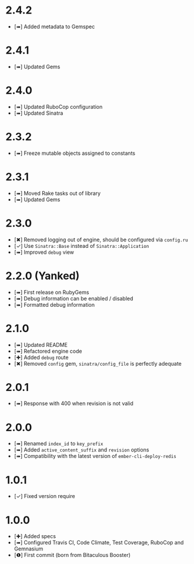 2.4.2
=====

* [➠] Added metadata to Gemspec

2.4.1
=====

* [➠] Updated Gems

2.4.0
=====

* [➠] Updated RuboCop configuration
* [➠] Updated Sinatra

2.3.2
=====

* [➠] Freeze mutable objects assigned to constants

2.3.1
=====

* [➠] Moved Rake tasks out of library
* [➠] Updated Gems

2.3.0
=====

* [✖] Removed logging out of engine, should be configured via `config.ru`
* [✓] Use `Sinatra::Base` instead of `Sinatra::Application`
* [➠] Improved `debug` view

2.2.0 (Yanked)
==============

* [➠] First release on RubyGems
* [➠] Debug information can be enabled / disabled
* [➠] Formatted debug information

2.1.0
=====

* [➠] Updated README
* [➠] Refactored engine code
* [✚] Added `debug` route
* [✖] Removed `config` gem, `sinatra/config_file` is perfectly adequate

2.0.1
=====

* [➠] Response with 400 when revision is not valid

2.0.0
=====

* [➠] Renamed `index_id` to  `key_prefix`
* [➠] Added `active_content_suffix` and `revision` options
* [➠] Compatibility with the latest version of `ember-cli-deploy-redis`

1.0.1
=====

* [✓] Fixed version require

1.0.0
=====

* [✚] Added specs
* [➠] Configured Travis CI, Code Climate, Test Coverage, RuboCop and Gemnasium
* [❶] First commit (born from Bitaculous Booster)